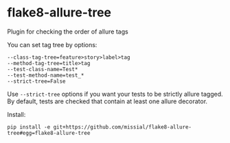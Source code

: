 # flake8-allure-tree

Plugin for checking the order of allure tags

You can set tag tree by options:

```
--class-tag-tree=feature>story>label>tag
--method-tag-tree=title>tag
--test-class-name=Test*
--test-method-name=test_*
--strict-tree=False
```

Use `--strict-tree` options if you want your tests to be strictly allure tagged.
By default, tests are checked that contain at least one allure decorator.

Install:

`pip install -e git+https://github.com/missial/flake8-allure-tree#egg=flake8-allure-tree`